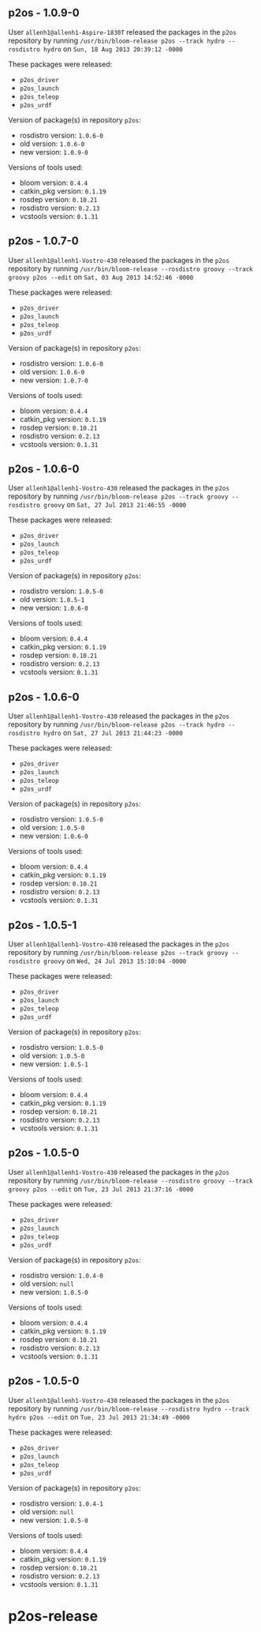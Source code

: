 ## p2os - 1.0.9-0

User `allenh1@allenh1-Aspire-1830T` released the packages in the `p2os` repository by running `/usr/bin/bloom-release p2os --track hydro --rosdistro hydro` on `Sun, 18 Aug 2013 20:39:12 -0000`

These packages were released:
- `p2os_driver`
- `p2os_launch`
- `p2os_teleop`
- `p2os_urdf`

Version of package(s) in repository `p2os`:
- rosdistro version: `1.0.6-0`
- old version: `1.0.6-0`
- new version: `1.0.9-0`

Versions of tools used:
- bloom version: `0.4.4`
- catkin_pkg version: `0.1.19`
- rosdep version: `0.10.21`
- rosdistro version: `0.2.13`
- vcstools version: `0.1.31`


## p2os - 1.0.7-0

User `allenh1@allenh1-Vostro-430` released the packages in the `p2os` repository by running `/usr/bin/bloom-release --rosdistro groovy --track groovy p2os --edit` on `Sat, 03 Aug 2013 14:52:46 -0000`

These packages were released:
- `p2os_driver`
- `p2os_launch`
- `p2os_teleop`
- `p2os_urdf`

Version of package(s) in repository `p2os`:
- rosdistro version: `1.0.6-0`
- old version: `1.0.6-0`
- new version: `1.0.7-0`

Versions of tools used:
- bloom version: `0.4.4`
- catkin_pkg version: `0.1.19`
- rosdep version: `0.10.21`
- rosdistro version: `0.2.13`
- vcstools version: `0.1.31`


## p2os - 1.0.6-0

User `allenh1@allenh1-Vostro-430` released the packages in the `p2os` repository by running `/usr/bin/bloom-release p2os --track groovy --rosdistro groovy` on `Sat, 27 Jul 2013 21:46:55 -0000`

These packages were released:
- `p2os_driver`
- `p2os_launch`
- `p2os_teleop`
- `p2os_urdf`

Version of package(s) in repository `p2os`:
- rosdistro version: `1.0.5-0`
- old version: `1.0.5-1`
- new version: `1.0.6-0`

Versions of tools used:
- bloom version: `0.4.4`
- catkin_pkg version: `0.1.19`
- rosdep version: `0.10.21`
- rosdistro version: `0.2.13`
- vcstools version: `0.1.31`


## p2os - 1.0.6-0

User `allenh1@allenh1-Vostro-430` released the packages in the `p2os` repository by running `/usr/bin/bloom-release p2os --track hydro --rosdistro hydro` on `Sat, 27 Jul 2013 21:44:23 -0000`

These packages were released:
- `p2os_driver`
- `p2os_launch`
- `p2os_teleop`
- `p2os_urdf`

Version of package(s) in repository `p2os`:
- rosdistro version: `1.0.5-0`
- old version: `1.0.5-0`
- new version: `1.0.6-0`

Versions of tools used:
- bloom version: `0.4.4`
- catkin_pkg version: `0.1.19`
- rosdep version: `0.10.21`
- rosdistro version: `0.2.13`
- vcstools version: `0.1.31`


## p2os - 1.0.5-1

User `allenh1@allenh1-Vostro-430` released the packages in the `p2os` repository by running `/usr/bin/bloom-release p2os --track groovy --rosdistro groovy` on `Wed, 24 Jul 2013 15:10:04 -0000`

These packages were released:
- `p2os_driver`
- `p2os_launch`
- `p2os_teleop`
- `p2os_urdf`

Version of package(s) in repository `p2os`:
- rosdistro version: `1.0.5-0`
- old version: `1.0.5-0`
- new version: `1.0.5-1`

Versions of tools used:
- bloom version: `0.4.4`
- catkin_pkg version: `0.1.19`
- rosdep version: `0.10.21`
- rosdistro version: `0.2.13`
- vcstools version: `0.1.31`


## p2os - 1.0.5-0

User `allenh1@allenh1-Vostro-430` released the packages in the `p2os` repository by running `/usr/bin/bloom-release --rosdistro groovy --track groovy p2os --edit` on `Tue, 23 Jul 2013 21:37:16 -0000`

These packages were released:
- `p2os_driver`
- `p2os_launch`
- `p2os_teleop`
- `p2os_urdf`

Version of package(s) in repository `p2os`:
- rosdistro version: `1.0.4-0`
- old version: `null`
- new version: `1.0.5-0`

Versions of tools used:
- bloom version: `0.4.4`
- catkin_pkg version: `0.1.19`
- rosdep version: `0.10.21`
- rosdistro version: `0.2.13`
- vcstools version: `0.1.31`


## p2os - 1.0.5-0

User `allenh1@allenh1-Vostro-430` released the packages in the `p2os` repository by running `/usr/bin/bloom-release --rosdistro hydro --track hydro p2os --edit` on `Tue, 23 Jul 2013 21:34:49 -0000`

These packages were released:
- `p2os_driver`
- `p2os_launch`
- `p2os_teleop`
- `p2os_urdf`

Version of package(s) in repository `p2os`:
- rosdistro version: `1.0.4-1`
- old version: `null`
- new version: `1.0.5-0`

Versions of tools used:
- bloom version: `0.4.4`
- catkin_pkg version: `0.1.19`
- rosdep version: `0.10.21`
- rosdistro version: `0.2.13`
- vcstools version: `0.1.31`


p2os-release
============
